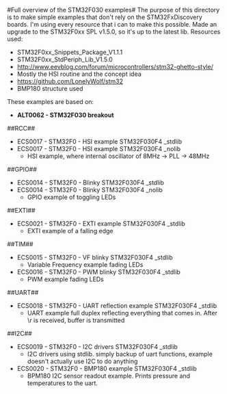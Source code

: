 #Full overview of the STM32F030 examples#
The purpose of this directory is to make simple examples that don't rely on the STM32FxDiscovery boards.
I'm using every resource that i can to make this possible.
Made an upgrade to the STM32F0xx SPL v1.5.0, so it's up to the latest lib.
Resources used:
 * STM32F0xx_Snippets_Package_V1.1.1
 * STM32F0xx_StdPeriph_Lib_V1.5.0
 * http://www.eevblog.com/forum/microcontrollers/stm32-ghetto-style/
  * Mostly the HSI routine and the concept idea
 * https://github.com/LonelyWolf/stm32
  * BMP180 structure used 

These examples are based on:
* __ALT0062 - STM32F030 breakout__

##RCC##
* ECS0017 - STM32F0 - HSI example STM32F030F4 _stdlib
* ECS0017 - STM32F0 - HSI example STM32F030F4 _nolib
  * HSI example, where internal oscillator of 8MHz -> PLL -> 48MHz

##GPIO##
* ECS0014 - STM32F0 - Blinky STM32F030F4 _stdlib
* ECS0014 - STM32F0 - Blinky STM32F030F4 _nolib
  * GPIO example of toggling LEDs
  
##EXTI##
* ECS0021 - STM32F0 - EXTI example STM32F030F4 _stdlib
  * EXTI example of a falling edge

##TIM##
* ECS0015 - STM32F0 - VF blinky STM32F030F4 _stdlib
  * Variable Frequency example fading LEDs 
* ECS0016 - STM32F0 - PWM blinky STM32F030F4 _stdlib
  * PWM example fading LEDs

##UART##
* ECS0018 - STM32F0 - UART reflection example STM32F030F4 _stdlib
  * UART example full duplex reflecting everything that comes in. After \r is received, buffer is transmitted

##I2C##
* ECS0019 - STM32F0 - I2C drivers STM32F030F4 _stdlib
  * I2C drivers using stdlib. simply backup of uart functions, example doesn't actually use I2C to do anything
* ECS0020 - STM32F0 - BMP180 example STM32F030F4 _stdlib
  * BPM180 I2C sensor readout example. Prints pressure and temperatures to the uart.
